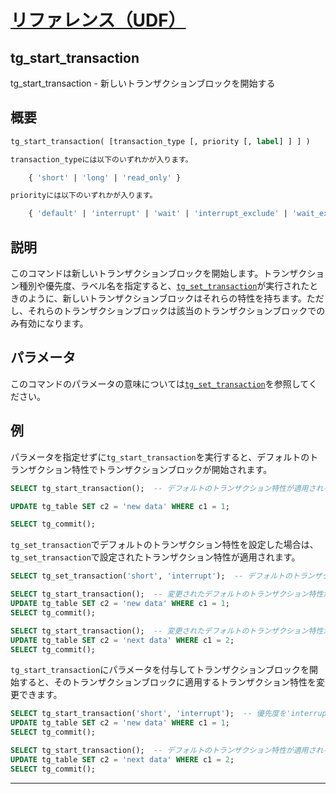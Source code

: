 # [リファレンス（UDF）](../udf_reference.md)

## tg_start_transaction

tg_start_transaction - 新しいトランザクションブロックを開始する

## 概要

```sql
tg_start_transaction( [transaction_type [, priority [, label] ] ] )

transaction_typeには以下のいずれかが入ります。

    { 'short' | 'long' | 'read_only' }

priorityには以下のいずれかが入ります。

    { 'default' | 'interrupt' | 'wait' | 'interrupt_exclude' | 'wait_exclude' }
```

## 説明

このコマンドは新しいトランザクションブロックを開始します。トランザクション種別や優先度、ラベル名を指定すると、[`tg_set_transaction`](./tg_set_transaction.md)が実行されたときのように、新しいトランザクションブロックはそれらの特性を持ちます。ただし、それらのトランザクションブロックは該当のトランザクションブロックでのみ有効になります。

## パラメータ

このコマンドのパラメータの意味については[`tg_set_transaction`](./tg_set_transaction.md)を参照してください。

## 例

パラメータを指定せずに`tg_start_transaction`を実行すると、デフォルトのトランザクション特性でトランザクションブロックが開始されます。

```sql
SELECT tg_start_transaction();  -- デフォルトのトランザクション特性が適用される

UPDATE tg_table SET c2 = 'new data' WHERE c1 = 1;

SELECT tg_commit();
```

`tg_set_transaction`でデフォルトのトランザクション特性を設定した場合は、`tg_set_transaction`で設定されたトランザクション特性が適用されます。

```sql
SELECT tg_set_transaction('short', 'interrupt');  -- デフォルトのトランザクション特性を変更する

SELECT tg_start_transaction();  -- 変更されたデフォルトのトランザクション特性が適用される（優先度は'interrupt'）
UPDATE tg_table SET c2 = 'new data' WHERE c1 = 1;
SELECT tg_commit();

SELECT tg_start_transaction();  -- 変更されたデフォルトのトランザクション特性が適用される（優先度は'interrupt'）
UPDATE tg_table SET c2 = 'next data' WHERE c1 = 2;
SELECT tg_commit();
```

`tg_start_transaction`にパラメータを付与してトランザクションブロックを開始すると、そのトランザクションブロックに適用するトランザクション特性を変更できます。

```sql
SELECT tg_start_transaction('short', 'interrupt');  -- 優先度を'interrupt'に変更
UPDATE tg_table SET c2 = 'new data' WHERE c1 = 1;
SELECT tg_commit();

SELECT tg_start_transaction();  -- デフォルトのトランザクション特性が適用される（優先度は'default'）
UPDATE tg_table SET c2 = 'next data' WHERE c1 = 2;
SELECT tg_commit();
```

---
